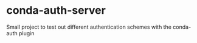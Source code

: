# conda-auth-server

Small project to test out different authentication schemes with the conda-auth plugin
